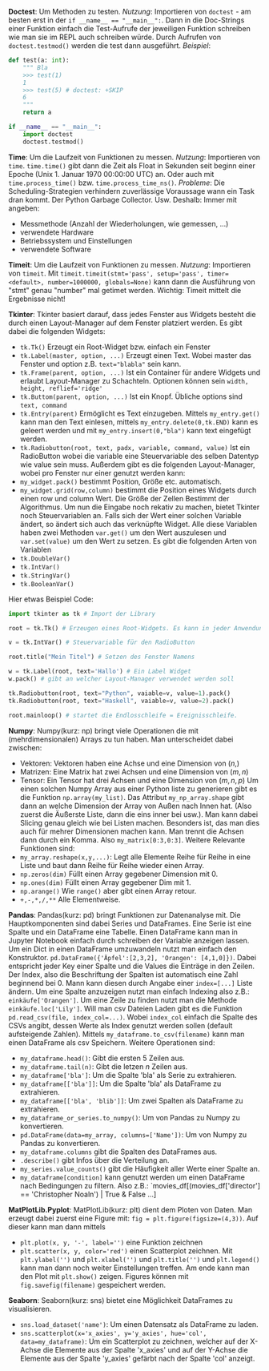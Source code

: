 **Doctest**: Um Methoden zu testen.
*Nutzung*: Importieren von `doctest` - am besten erst in der `if __name__ == "__main__":`. Dann in die Doc-Strings einer Funktion einfach die Test-Aufrufe der jeweiligen Funktion schreiben wie man sie im REPL auch schreiben würde.  Durch Aufrufen von `doctest.testmod()` werden die test dann ausgeführt. 
*Beispiel*:
```python
def test(a: int):
	""" Bla
	>>> test(1)
	1
	>>> test(5) # doctest: +SKIP
	6
	"""
	return a

if __name__ == "__main__":
	import doctest
	doctest.testmod()
```


**Time**: Um die Laufzeit von Funktionen zu messen. 
*Nutzung*: Importieren von `time`. `time.time()` gibt dann die Zeit als Float in Sekunden seit beginn einer Epoche (Unix 1. Januar 1970 00:00:00 UTC) an. Oder auch mit `time.process_time()` bzw. `time.process_time_ns()`.
*Probleme*: Die Scheduling-Strategien verhindern zuverlässige Voraussage wann ein Task dran kommt. Der Python Garbage Collector. Usw.
Deshalb: Immer mit angeben:
- Messmethode (Anzahl der Wiederholungen, wie gemessen, ...)
- verwendete Hardware
- Betriebssystem und Einstellungen
- verwendete Software


**Timeit**: Um die Laufzeit von Funktionen zu messen. 
*Nutzung*: Importieren von `timeit`. Mit `timeit.timeit(stmt='pass', setup='pass', timer=<default>, number=1000000, globals=None)` kann dann die Ausführung von "stmt" genau "number" mal getimet werden. Wichtig: Timeit mittelt die Ergebnisse nicht!

**Tkinter**: Tkinter basiert darauf, dass jedes Fenster aus Widgets besteht die durch einen Layout-Manager auf dem Fenster platziert werden. Es gibt dabei die folgenden Widgets:
- `tk.Tk()` Erzeugt ein Root-Widget bzw. einfach ein Fenster
- `tk.Label(master, option, ...)` Erzeugt einen Text. Wobei master das Fenster und option z.B. `text="blabla"` sein kann.
- `tk.Frame(parent, option, ...)`  Ist ein Container für andere Widgets und erlaubt Layout-Manager zu Schachteln. Optionen können sein `width, height, reflief='ridge'`
- `tk.Buttom(parent, option, ...)` Ist ein Knopf. Übliche options sind `text, command`
- `tk.Entry(parent)` Ermöglicht es Text einzugeben. Mittels `my_entry.get()` kann man den Text einlesen, mittels `my_entry.delete(0,tk.END)` kann es geleert werden und mit `my_entry.insert(0,"bla")` kann text eingefügt werden.
- `tk.Radiobutton(root, text, padx, variable, command, value)` Ist ein RadioButton wobei die variable eine Steuervariable des selben Datentyp wie value sein muss.
Außerdem gibt es die folgenden Layout-Manager, wobei pro Fenster nur einer genutzt werden kann:
- `my_widget.pack()` bestimmt Position, Größe etc. automatisch. 
- `my_widget.grid(row,column)` bestimmt die Position eines Widgets durch einen row und column Wert. Die Größe der Zellen Bestimmt der Algorithmus.
Um nun die Eingabe noch rekativ zu machen, bietet Tkinter noch Steuervariablen an. Falls sich der Wert einer solchen Variable ändert, so ändert sich auch das verknüpfte Widget. Alle diese Variablen haben zwei Methoden `var.get()` um den Wert auszulesen und `var.set(value)` um den Wert zu setzen. Es gibt die folgenden Arten von Variablen
- `tk.DoubleVar()`
- `tk.IntVar()`
- `tk.StringVar()`
- `tk.BooleanVar()`

Hier etwas Beispiel Code:
```python
import tkinter as tk # Import der Library

root = tk.Tk() # Erzeugen eines Root-Widgets. Es kann in jeder Anwendung nur ein root geben

v = tk.IntVar() # Steuervariable für den RadioButton

root.title("Mein Titel") # Setzen des Fenster Namens

w = tk.Label(root, text='Hallo') # Ein Label Widget
w.pack() # gibt an welcher Layout-Manager verwendet werden soll

tk.Radiobutton(root, text="Python", vaiable=v, value=1).pack()
tk.Radiobutton(root, text="Haskell", vaiable=v, value=2).pack()

root.mainloop() # startet die Endlosschleife = Ereignisschleife.
```

**Numpy**: Numpy(kurz: np) bringt viele Operationen die mit (mehrdimensionalen) Arrays zu tun haben. Man unterscheidet dabei zwischen:
- Vektoren: Vektoren haben eine Achse und eine Dimension von $(n,)$
- Matrizen: Eine Matrix hat zwei Achsen und eine Dimension von $(m,n)$
- Tensor: Ein Tensor hat drei Achsen und eine Dimension von $(m,n,p)$
Um einen solchen Numpy Array aus einer Python liste zu generieren gibt es die Funktion `np.array(my_list)`. Das Attribut `my_np_array.shape` gibt dann an welche Dimension der Array von Außen nach Innen hat. (Also zuerst die Äußerste Liste, dann die eins inner bei usw.). 
Man kann dabei Slicing genau gleich wie bei Listen machen. Besonders ist, das man dies auch für mehrer Dimensionen machen kann. Man trennt die Achsen dann durch ein Komma. Also `my_matrix[0:3,0:3]`. Weitere Relevante Funktionen sind:
- `my_array.reshape(x,y,...)`: Legt alle Elemente Reihe für Reihe in eine Liste und baut dann Reihe für Reihe wieder einen Array.
- `np.zeros(dim)` Füllt einen Array gegebener Dimension mit 0.
- `np.ones(dim)` Füllt einen Array gegebener Dim mit 1.
- `np.arange()` Wie `range()` aber gibt einen Array retour.
- `+,-,*,/,**` Alle Elementweise.

**Pandas**: Pandas(kurz: pd) bringt Funktionen zur Datenanalyse mit. Die Hauptkomponenten sind dabei Series und DataFrames. Eine Serie ist eine Spalte und ein DataFrame eine Tabelle. Einen DataFrame kann man in Jupyter Notebook einfach durch schreiben der Variable anzeigen lassen.
Um ein Dict in einen DataFrame umzuwandeln nutzt man einfach den Konstruktor. `pd.DataFrame({'Äpfel':[2,3,2], 'Orangen': [4,1,0]})`. Dabei entspricht jeder Key einer Spalte und die Values die Einträge in den Zeilen. Der Index, also die Beschriftung der Spalten ist automatisch eine Zahl beginnend bei 0. Mann kann diesen durch Angabe einer `index=[...]` Liste ändern.
Um eine Spalte anzuzeigen nutzt man einfach Indexing also z.B.: `einkäufe['Orangen']`.
Um eine Zeile zu finden nutzt man die Methode `einkäufe.loc['Lily']`.
Will man csv Dateien Laden gibt es die Funktion `pd.read_csv(file, index_col=...)`. Wobei `index_col` einfach die Spalte des CSVs angibt, dessen Werte als Index genutzt werden sollen (default aufsteigende Zahlen). Mittels `my_dataframe.to_csv(filename)` kann man einen DataFrame als csv Speichern.
Weitere Operationen sind:
- `my_dataframe.head()`: Gibt die ersten 5 Zeilen aus.
- `my_dataframe.tail(n)`: Gibt die letzen $n$ Zeilen aus.
- `my_dataframe['bla']`: Um die Spalte 'bla' als Serie zu extrahieren.
- `my_dataframe[['bla']]`: Um die Spalte 'bla' als DataFrame zu extrahieren.
- `my_dataframe[['bla', 'blib']]`: Um zwei Spalten als DataFrame zu extrahieren. 
- `my_dataframe_or_series.to_numpy()`: Um von Pandas zu Numpy zu konvertieren.
- `pd.DataFrame(data=my_array, columns=['Name'])`: Um von Numpy zu Pandas zu konvertieren.
- `my_dataframe.columns` gibt die Spalten des DataFrames aus.
- `.describe()` gibt Infos über die Verteilung an.
- `my_series.value_counts()` gibt die Häufigkeit aller Werte einer Spalte an.
- `my_dataframe[condition]` kann genutzt werden um einen DataFrame nach Bedingungen zu filtern. Also z.B.: `movies_df[(movies_df['director'] == 'Christopher Noaln') | True & False ...]

**MatPlotLib.Pyplot**: MatPlotLib(kurz: plt) dient dem Ploten von Daten. Man erzeugt dabei zuerst eine Figure mit: `fig = plt.figure(figsize=(4,3))`. Auf dieser kann man dann mittels 
- `plt.plot(x, y, '-', label='')` eine Funktion zeichnen
- `plt.scatter(x, y, color='red')` einen Scatterplot zeichnen.
Mit `plt.ylabel('')` und `plt.xlabel('')` und `plt.title('')` und `plt.legend()` kann man dann noch weiter Einstellungen treffen. Am ende kann man den Plot mit `plt.show()` zeigen. Figures können mit `fig.savefig(filename)` gespeichert werden.

**Seaborn**: Seaborn(kurz: sns) bietet eine Möglichkeit DataFrames zu visualisieren. 
- `sns.load_dataset('name')`: Um einen Datensatz als DataFrame zu laden.
-  `sns.scatterplot(x='x_axies', y='y_axies', hue='col', data=my_dataframe)`: Um ein Scatterplot zu zeichnen, welcher auf der X-Achse die Elemente aus der Spalte 'x_axies' und auf der Y-Achse die Elemente aus der Spalte 'y_axies' gefärbt nach der Spalte 'col' anzeigt.
